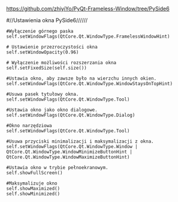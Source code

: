 https://github.com/zhiyiYo/PyQt-Frameless-Window/tree/PySide6

#//Ustawienia okna PySide6//////
        
    #Wyłączenie górnego paska 
    self.setWindowFlags(QtCore.Qt.WindowType.FramelessWindowHint)
    
    # Ustawienie przezroczystości okna
    self.setWindowOpacity(0.96)

    # Wyłączenie możliwości rozszerzania okna 
    self.setFixedSize(self.size())

    #Ustawia okno, aby zawsze było na wierzchu innych okien.
    self.setWindowFlags(QtCore.Qt.WindowType.WindowStaysOnTopHint)

    #Usuwa pasek tytułowy okna.
    self.setWindowFlags(QtCore.Qt.WindowType.Tool)

    #Ustawia okno jako okno dialogowe.
    self.setWindowFlags(QtCore.Qt.WindowType.Dialog)

    #Okno narzędziowa
    self.setWindowFlags(QtCore.Qt.WindowType.Tool)

    #Usuwa przyciski minimalizacji i maksymalizacji z okna.
    self.setWindowFlags(QtCore.Qt.WindowType.Window | QtCore.Qt.WindowType.WindowMinimizeButtonHint | QtCore.Qt.WindowType.WindowMaximizeButtonHint)

    #Ustawia okno w trybie pełnoekranowym.
    self.showFullScreen()

    #Maksymalizuje okno
    self.showMaximized()
    self.showMinimized()

